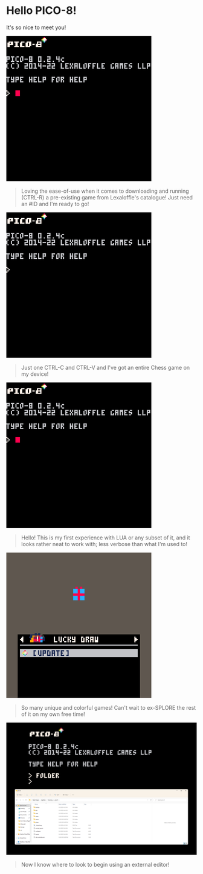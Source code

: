 # Hello PICO-8!
It's so nice to meet you!

![Loading up a Chess game in PICO-8](./images/hp8-1.gif)
> Loving the ease-of-use when it comes to downloading and running (CTRL-R) a pre-existing game from Lexaloffle's catalogue! Just need an #ID and I'm ready to go!

![Copying and Pasting source code from another PICO-8 game into the editor and running it](./images/hp8-2.gif)
> Just one CTRL-C and CTRL-V and I've got an entire Chess game on my device!

![Creating a simple Hello World program in PICO-8's pixelated interface](./images/hp8-3.gif)
> Hello! This is my first experience with LUA or any subset of it, and it looks rather neat to work with; less verbose than what I'm used to!

![Navigating PICO-8's user-friendly SPLORE interface containing multiple carts to download and enjoy](./images/hp8-4.gif)
> So many unique and colorful games! Can't wait to ex-SPLORE the rest of it on my own free time!

![Screenshot of the Windows File System pointing at the directory for PICO-8 on my local machine](./images/hp8-5.png)
> Now I know where to look to begin using an external editor!